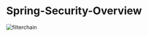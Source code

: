 # Spring-Security-Overview
![filterchain](https://user-images.githubusercontent.com/15135199/95062787-a3504d80-0727-11eb-92a9-90e12434b9f8.png)

